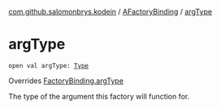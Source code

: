 [com.github.salomonbrys.kodein](../index.md) / [AFactoryBinding](index.md) / [argType](.)

# argType

`open val argType: `[`Type`](http://docs.oracle.com/javase/6/docs/api/java/lang/reflect/Type.html)

Overrides [FactoryBinding.argType](../-factory-binding/arg-type.md)

The type of the argument this factory will function for.

